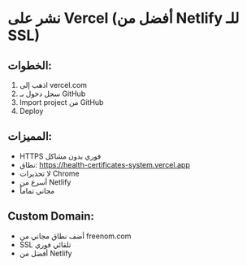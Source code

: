# نشر على Vercel (أفضل من Netlify للـ SSL)

## الخطوات:
1. اذهب إلى vercel.com
2. سجل دخول بـ GitHub
3. Import project من GitHub
4. Deploy

## المميزات:
- HTTPS فوري بدون مشاكل
- نطاق: https://health-certificates-system.vercel.app
- لا تحذيرات Chrome
- أسرع من Netlify
- مجاني تماماً

## Custom Domain:
- أضف نطاق مجاني من freenom.com
- SSL تلقائي فوري
- أفضل من Netlify
